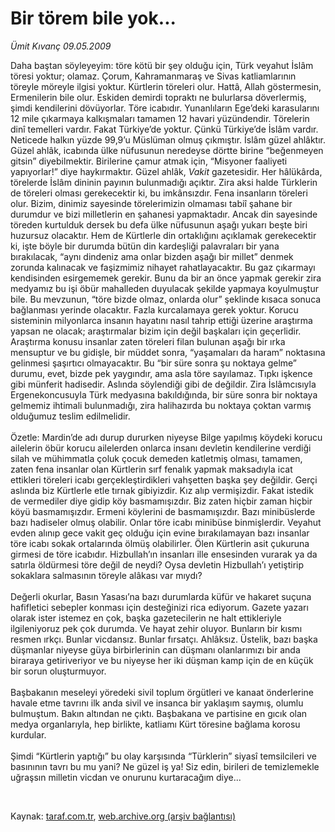 # Bir törem bile yok...

*Ümit Kıvanç 09.05.2009*

<div class="taraf_structure_2col_1zq">
<div class="margen_n">



 <p>Daha baştan söyleyeyim: töre kötü bir şey olduğu için, Türk veyahut İslâm töresi yoktur; olamaz. Çorum, Kahramanmaraş ve Sivas katliamlarının töreyle möreyle ilgisi yoktur. Kürtlerin töreleri olur. Hattâ, Allah göstermesin, Ermenilerin bile olur. Eskiden demirdi topraktı ne bulurlarsa döverlermiş, şimdi kendilerini dövüyorlar. Töre icabıdır. Yunanlıların Ege’deki karasularını 12 mile çıkarmaya kalkışmaları tamamen 12 havari yüzündendir. Törelerin dinî temelleri vardır. Fakat Türkiye’de yoktur. Çünkü Türkiye’de İslâm vardır. Neticede halkın yüzde 99,9’u Müslüman olmuş çıkmıştır. İslâm güzel ahlâktır. Güzel ahlâk, icabında ülke nüfusunun neredeyse dörtte birine “beğenmeyen gitsin” diyebilmektir. Birilerine çamur atmak için, “Misyoner faaliyeti yapıyorlar!” diye haykırmaktır. Güzel ahlâk, <i>Vakit </i>gazetesidir. Her hâlükârda, törelerde İslâm dininin payının bulunmadığı açıktır. Zira aksi halde Türklerin de töreleri olması gerekecektir ki, bu imkânsızdır. Fena insanların töreleri olur. Bizim, dinimiz sayesinde törelerimizin olmaması tabiî şahane bir durumdur ve bizi milletlerin en şahanesi yapmaktadır. Ancak din sayesinde töreden kurtulduk dersek bu defa ülke nüfusunun aşağı yukarı beşte biri huzursuz olacaktır. Hem de Kürtlerle din ortaklığını açıklamak gerekecektir ki, işte böyle bir durumda bütün din kardeşliği palavraları bir yana bırakılacak, “aynı dindeniz ama onlar bizden aşağı bir millet” denmek zorunda kalınacak ve faşizmimiz nihayet rahatlayacaktır. Bu gaz çıkarmayı kendisinden esirgememek gerekir. Bunu da bir an önce yapmak gerekir zira medyamız bu işi öbür mahalleden duyulacak şekilde yapmaya koyulmuştur bile. Bu mevzunun, “töre bizde olmaz, onlarda olur” şeklinde kısaca sonuca bağlanması yerinde olacaktır. Fazla kurcalamaya gerek yoktur. Korucu sisteminin milyonlarca insanın hayatını nasıl tahrip ettiği üzerine araştırma yapsan ne olacak; araştırmalar bizim için değil başkaları için geçerlidir. Araştırma konusu insanlar zaten töreleri filan bulunan aşağı bir ırka mensuptur ve bu gidişle, bir müddet sonra, “yaşamaları da haram” noktasına gelinmesi şaşırtıcı olmayacaktır. Bu “bir süre sonra şu noktaya gelme” durumu, evet, bizde pek yaygındır, ama asla töre sayılamaz. Tıpkı işkence gibi münferit hadisedir. Aslında söylendiği gibi de değildir. Zira İslâmcısıyla Ergenekoncusuyla Türk medyasına bakıldığında, bir süre sonra bir noktaya gelmemiz ihtimali bulunmadığı, zira halihazırda bu noktaya çoktan varmış olduğumuz teslim edilmelidir. <br/><br/>Özetle: Mardin’de adı durup dururken niyeyse Bilge yapılmış köydeki korucu ailelerin öbür korucu ailelerden onlarca insanı devletin kendilerine verdiği silah ve mühimmatla çoluk çocuk demeden katletmiş olması, tamamen, zaten fena insanlar olan Kürtlerin sırf fenalık yapmak maksadıyla icat ettikleri töreleri icabı gerçekleştirdikleri vahşetten başka şey değildir. Gerçi aslında biz Kürtlerle etle tırnak gibiyizdir. Kız alıp vermişizdir. Fakat istedik de vermediler diye gidip köy basmamışızdır. Biz zaten hiçbir zaman hiçbir köyü basmamışızdır. Ermeni köylerini de basmamışızdır. Bazı minibüslerde bazı hadiseler olmuş olabilir. Onlar töre icabı minibüse binmişlerdir. Veyahut evden alınıp gece vakit geç olduğu için evine bırakılamayan bazı insanlar töre icabı sokak ortalarında ölmüş olabilirler. Ölen Kürtlerin asit çukuruna girmesi de töre icabıdır. Hizbullah’ın insanları ille ensesinden vurarak ya da satırla öldürmesi töre değil de neydi? Oysa devletin Hizbullah’ı yetiştirip sokaklara salmasının töreyle alâkası var mıydı? <br/><br/>Değerli okurlar, Basın Yasası’na bazı durumlarda küfür ve hakaret suçuna hafifletici sebepler konması için desteğinizi rica ediyorum. Gazete yazarı olarak ister istemez en çok, başka gazetecilerin ne halt ettikleriyle ilgileniyoruz pek çok durumda. Ve hayat zehir oluyor. Bunların bir kısmı resmen ırkçı. Bunlar vicdansız. Bunlar fırsatçı. Ahlâksız. Üstelik, bazı başka düşmanlar niyeyse güya birbirlerinin can düşmanı olanlarımızı bir anda biraraya getiriveriyor ve bu niyeyse her iki düşman kamp için de en küçük bir sorun oluşturmuyor. <br/><br/>Başbakanın meseleyi yöredeki sivil toplum örgütleri ve kanaat önderlerine havale etme tavrını ilk anda sivil ve insanca bir yaklaşım saymış, olumlu bulmuştum. Bakın altından ne çıktı. Başbakana ve partisine en gıcık olan medya organlarıyla, hep birlikte, katliamı Kürt töresine bağlama korosu kurdular. <br/><br/>Şimdi “Kürtlerin yaptığı” bu olay karşısında “Türklerin” siyasî temsilcileri ve basınının tavrı bu mu yani? Ne güzel iş ya! Siz edin, birileri de temizlemekle uğraşsın milletin vicdan ve onurunu kurtaracağım diye...</p>

<br/>


<div id="taraf_not">
</div>

</div>


</div>

Kaynak: [taraf.com.tr](http://www.taraf.com.tr:80/makale/5423.htm), [web.archive.org (arşiv bağlantısı)](http://web.archive.org/web/20090518023438/http://www.taraf.com.tr:80/makale/5423.htm)
